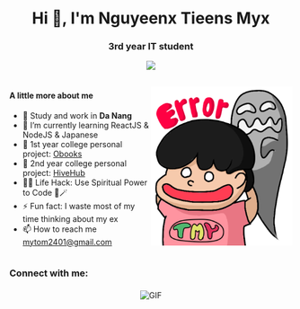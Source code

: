 <h1 align="center">Hi 👋, I'm Nguyeenx Tieens Myx</h1>
<h3 align="center">3rd year IT student</h3>

<p align="center">
  <a align="center" href="https://github.com/DenverCoder1/readme-typing-svg">
    <img src="https://readme-typing-svg.herokuapp.com?&font=IBM+Plex+Sans&color=F72EE2&size=25&lines=Welcome+to+my+GitHub+Profile!" />
  </a>
</p>

<div style="display: flex; align-items: center;">
  <div style="flex: 1;">
    <h4>A little more about me</h4>
    <ul>
      <li>🔭 Study and work in <strong>Da Nang</strong></li>
      <li>🌱 I’m currently learning ReactJS & NodeJS & Japanese</li>
      <li>💬 1st year college personal project: <a href="https://github.com/tienmynguyen/obookpromax.git">Obooks</a></li>
      <li>💬 2nd year college personal project: <a href="https://github.com/tienmynguyen/HiveHub.git">HiveHub</a></li>
      <li>👨‍💻 Life Hack: Use Spiritual Power to Code 🔮🪄</li>
      <li>⚡ Fun fact: I waste most of my time thinking about my ex</li>
      <li>📫 How to reach me <a href="mailto:mytom2401@gmail.com">mytom2401@gmail.com</a></li>
    </ul>
  </div>
  <div style="flex: 1;">
    <img src="./errorSticker.png" alt="Your Image" width="300px" />
  </div>
</div>

<h3 align="left">Connect with me:</h3>
<p align="center">
  <img align="middle" alt="GIF" src="https://i.pinimg.com/originals/65/a5/ec/65a5ec60b90f6b8faede3390ad5ee065.gif" />
</p>
